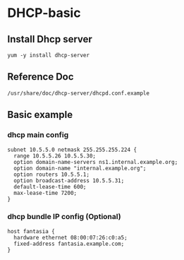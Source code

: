 # DHCP-basic


## Install Dhcp server 
```
yum -y install dhcp-server
```

## Reference Doc 
```
/usr/share/doc/dhcp-server/dhcpd.conf.example
```

## Basic  example

###  dhcp main config    
```
subnet 10.5.5.0 netmask 255.255.255.224 {
  range 10.5.5.26 10.5.5.30;
  option domain-name-servers ns1.internal.example.org;
  option domain-name "internal.example.org";
  option routers 10.5.5.1;
  option broadcast-address 10.5.5.31;
  default-lease-time 600;
  max-lease-time 7200;
}
```

### dhcp bundle  IP  config (Optional)

```
host fantasia {
  hardware ethernet 08:00:07:26:c0:a5;
  fixed-address fantasia.example.com;
}
```

